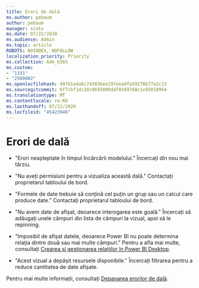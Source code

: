 ```yaml
---
title: Erori de dală
ms.author: pebaum
author: pebaum
manager: scotv
ms.date: 07/22/2020
ms.audience: Admin
ms.topic: article
ROBOTS: NOINDEX, NOFOLLOW
localization_priority: Priority
ms.collection: Adm_O365
ms.custom:
- "1331"
- "2500002"
ms.openlocfilehash: 497b1a4a6c743036ee297eea0fa59278b77a2c15
ms.sourcegitcommit: 6f7cbf1dc28c0693009ddf03d9768c1c65018964
ms.translationtype: MT
ms.contentlocale: ro-RO
ms.lasthandoff: 07/22/2020
ms.locfileid: "45423946"
---
```

# <a name="tile-errors"></a>Erori de dală

- "Erori neașteptate în timpul încărcării modelului." Încercați din nou mai târziu.

- "Nu aveți permisiuni pentru a vizualiza această dală." Contactați proprietarul tabloului de bord.

- "Formele de date trebuie să conțină cel puțin un grup sau un calcul care produce date." Contactați proprietarul tabloului de bord.

- "Nu avem date de afișat, deoarece interogarea este goală." Încercați să adăugați unele câmpuri din lista de câmpuri la vizual, apoi să le repinning.

- "Imposibil de afișat datele, deoarece Power BI nu poate determina relația dintre două sau mai multe câmpuri." Pentru a afla mai multe, consultați [Crearea și gestionarea relațiilor în Power BI Desktop](https://docs.microsoft.com/power-bi/desktop-create-and-manage-relationships).

- "Acest vizual a depășit resursele disponibile." Încercați filtrarea pentru a reduce cantitatea de date afișate.

Pentru mai multe informații, consultați [Depanarea erorilor de dală](https://docs.microsoft.com/power-bi/refresh-troubleshooting-tile-errors).